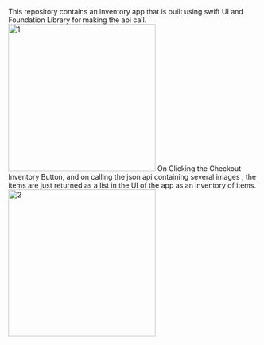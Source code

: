 This repository contains an inventory app that is built using swift UI and Foundation Library for making the api call.
   <img width="296" alt="1" src="https://github.com/neelalohith/InventoryApp-Swift/assets/98219059/c1dd883b-a711-4679-bdd7-02ab22c0e55b">
On Clicking the Checkout Inventory Button, and on calling the json api containing several images , the items are just returned as a list in the UI of the app
as an inventory of items.
<img width="296" alt="2" src="https://github.com/neelalohith/InventoryApp-Swift/assets/98219059/d93565ca-c777-4196-bcd4-291855c5f553">

